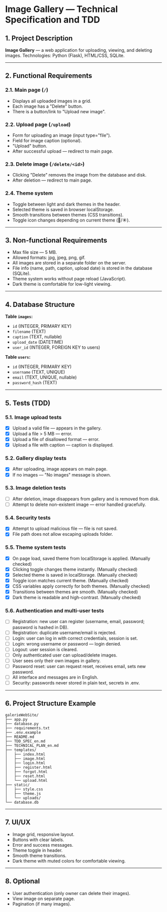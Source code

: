 # Image Gallery — Technical Specification and TDD

## 1. Project Description

**Image Gallery** — a web application for uploading, viewing, and deleting images. Technologies: Python (Flask), HTML/CSS, SQLite.

---

## 2. Functional Requirements

### 2.1. Main page (`/`)
- Displays all uploaded images in a grid.
- Each image has a "Delete" button.
- There is a button/link to "Upload new image".

### 2.2. Upload page (`/upload`)
- Form for uploading an image (input type="file").
- Field for image caption (optional).
- "Upload" button.
- After successful upload — redirect to main page.

### 2.3. Delete image (`/delete/<id>`)
- Clicking "Delete" removes the image from the database and disk.
- After deletion — redirect to main page.

### 2.4. Theme system
- Toggle between light and dark themes in the header.
- Selected theme is saved in browser localStorage.
- Smooth transitions between themes (CSS transitions).
- Toggle icon changes depending on current theme (🌙/☀️).

---

## 3. Non-functional Requirements

- Max file size — 5 MB.
- Allowed formats: jpg, jpeg, png, gif.
- All images are stored in a separate folder on the server.
- File info (name, path, caption, upload date) is stored in the database (SQLite).
- Theme system works without page reload (JavaScript).
- Dark theme is comfortable for low-light viewing.

---

## 4. Database Structure

**Table `images`:**
- `id` (INTEGER, PRIMARY KEY)
- `filename` (TEXT)
- `caption` (TEXT, nullable)
- `upload_date` (DATETIME)
- `user_id` (INTEGER, FOREIGN KEY to users)

**Table `users`:**
- `id` (INTEGER, PRIMARY KEY)
- `username` (TEXT, UNIQUE)
- `email` (TEXT, UNIQUE, nullable)
- `password_hash` (TEXT)

---

## 5. Tests (TDD)

### 5.1. Image upload tests
- [x] Upload a valid file — appears in the gallery.
- [x] Upload a file > 5 MB — error.
- [x] Upload a file of disallowed format — error.
- [x] Upload a file with caption — caption is displayed.

### 5.2. Gallery display tests
- [x] After uploading, image appears on main page.
- [x] If no images — "No images" message is shown.

### 5.3. Image deletion tests
- [ ] After deletion, image disappears from gallery and is removed from disk.
- [ ] Attempt to delete non-existent image — error handled gracefully.

### 5.4. Security tests
- [x] Attempt to upload malicious file — file is not saved.
- [x] File path does not allow escaping uploads folder.

### 5.5. Theme system tests
- [x] On page load, saved theme from localStorage is applied. (Manually checked)
- [x] Clicking toggle changes theme instantly. (Manually checked)
- [x] Selected theme is saved in localStorage. (Manually checked)
- [x] Toggle icon matches current theme. (Manually checked)
- [x] CSS variables apply correctly for both themes. (Manually checked)
- [x] Transitions between themes are smooth. (Manually checked)
- [x] Dark theme is readable and high-contrast. (Manually checked)

### 5.6. Authentication and multi-user tests
- [ ] Registration: new user can register (username, email, password; password is hashed in DB).
- [ ] Registration: duplicate username/email is rejected.
- [ ] Login: user can log in with correct credentials, session is set.
- [ ] Login: wrong username or password — login denied.
- [ ] Logout: user session is cleared.
- [ ] Only authenticated user can upload/delete images.
- [ ] User sees only their own images in gallery.
- [ ] Password reset: user can request reset, receives email, sets new password.
- [ ] All interface and messages are in English.
- [ ] Security: passwords never stored in plain text, secrets in .env.

---

## 6. Project Structure Example

```
galerieWebSite/
├── app.py
├── database.py
├── requirements.txt
├── .env.example
├── README.md
├── TDD_SPEC_en.md
├── TECHNICAL_PLAN_en.md
├── templates/
│   ├── index.html
│   ├── image.html
│   ├── login.html
│   ├── register.html
│   ├── forgot.html
│   ├── reset.html
│   └── upload.html
├── static/
│   ├── style.css
│   ├── theme.js
│   └── uploads/
└── database.db
```

---

## 7. UI/UX

- Image grid, responsive layout.
- Buttons with clear labels.
- Error and success messages.
- Theme toggle in header.
- Smooth theme transitions.
- Dark theme with muted colors for comfortable viewing.

---

## 8. Optional

- User authentication (only owner can delete their images).
- View image on separate page.
- Pagination (if many images). 